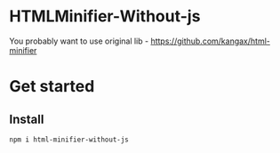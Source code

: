 # HTMLMinifier-Without-js

You probably want to use original lib - https://github.com/kangax/html-minifier

# Get started

## Install
```shell
npm i html-minifier-without-js
```
